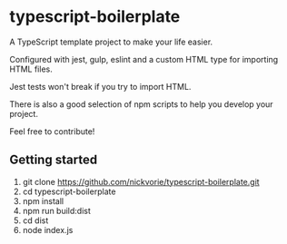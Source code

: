 # typescript-boilerplate

A TypeScript template project to make your life easier.

Configured with jest, gulp, eslint and a custom HTML type for importing HTML files.

Jest tests won't break if you try to import HTML.

There is also a good selection of npm scripts to help you develop your project.

Feel free to contribute!

## Getting started

1. git clone https://github.com/nickvorie/typescript-boilerplate.git
2. cd typescript-boilerplate
2. npm install
3. npm run build:dist
4. cd dist
5. node index.js
